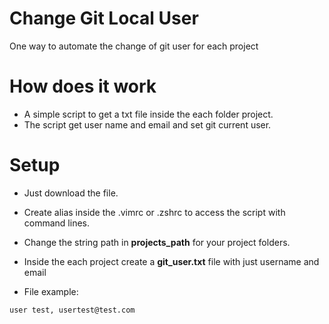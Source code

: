 # Change Git Local User
One way to automate the change of git user for each project


# How does it work

- A simple script to get a txt file inside the each folder project.
- The script get user name and email and set git current user.

# Setup

- Just download the file.

- Create alias inside the .vimrc or .zshrc to access the script with command lines.  

- Change the string path in **projects_path** for your project folders.

- Inside the each project create a **git_user.txt** file 
with just username and email 

- File example:
```
user test, usertest@test.com
```